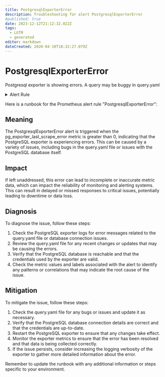```yaml
---
title: PostgresqlExporterError
description: Troubleshooting for alert PostgresqlExporterError
#published: true
date: 2023-12-12T21:12:32.022Z
tags: 
  - LGTM
  - generated
editor: markdown
dateCreated: 2020-04-10T18:32:27.079Z
---
```


# PostgresqlExporterError

Postgresql exporter is showing errors. A query may be buggy in query.yaml

<details>
  <summary>Alert Rule</summary>

{{% rule "postgresql/postgres-exporter.yml" "PostgresqlExporterError" %}}

{{% comment %}}

```yaml
alert: PostgresqlExporterError
expr: pg_exporter_last_scrape_error > 0
for: 0m
labels:
    severity: critical
annotations:
    summary: Postgresql exporter error (instance {{ $labels.instance }})
    description: |-
        Postgresql exporter is showing errors. A query may be buggy in query.yaml
          VALUE = {{ $value }}
          LABELS = {{ $labels }}
    runbook: https://github.com/srerun/prometheus-alerts/blob/main/content/runbooks/postgres-exporter/PostgresqlExporterError.md

```

{{% /comment %}}

</details>


Here is a runbook for the Prometheus alert rule "PostgresqlExporterError":

## Meaning

The PostgresqlExporterError alert is triggered when the pg_exporter_last_scrape_error metric is greater than 0, indicating that the PostgreSQL exporter is experiencing errors. This can be caused by a variety of issues, including bugs in the query.yaml file or issues with the PostgreSQL database itself.

## Impact

If left unaddressed, this error can lead to incomplete or inaccurate metric data, which can impact the reliability of monitoring and alerting systems. This can result in delayed or missed responses to critical issues, potentially leading to downtime or data loss.

## Diagnosis

To diagnose the issue, follow these steps:

1. Check the PostgreSQL exporter logs for error messages related to the query.yaml file or database connection issues.
2. Review the query.yaml file for any recent changes or updates that may be causing the errors.
3. Verify that the PostgreSQL database is reachable and that the credentials used by the exporter are valid.
4. Check the metric values and labels associated with the alert to identify any patterns or correlations that may indicate the root cause of the issue.

## Mitigation

To mitigate the issue, follow these steps:

1. Check the query.yaml file for any bugs or issues and update it as necessary.
2. Verify that the PostgreSQL database connection details are correct and that the credentials are up-to-date.
3. Restart the PostgreSQL exporter to ensure that any changes take effect.
4. Monitor the exporter metrics to ensure that the error has been resolved and that data is being collected correctly.
5. If the issue persists, consider increasing the logging verbosity of the exporter to gather more detailed information about the error.

Remember to update the runbook with any additional information or steps specific to your environment.